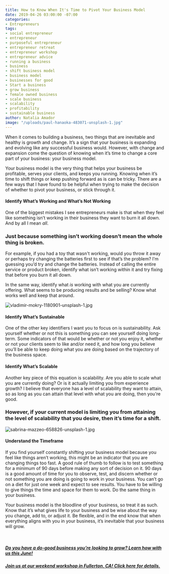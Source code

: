 ```yaml
---
title: How to Know When It's Time to Pivot Your Business Model
date: 2019-04-26 03:00:00 -07:00
categories:
- Entrepreneurs
tags:
- social entrepreneur
- entrepreneur
- purposeful entrepreneur
- entrepreneur retreat
- entrepreneur workshop
- entrepreneur advice
- running a business
- business
- shift business model
- business model
- businesses for good
- Start a business
- grow business
- female owned business
- scale business
- scalability
- profitability
- sustainable business
author: Natalia Amador
image: "/uploads/paul-hanaoka-483071-unsplash-1.jpg"
---
```


When it comes to building a business, two things that are inevitable and healthy is growth and change. It’s a sign that your business is expanding and evolving like any successful business would. However, with change and expansion come the question of knowing when it’s time to change a core part of your business: your business model.

Your business model is the very thing that helps your business be profitable, serves your clients, and keeps you running. Knowing when it’s time to shift things or keep pushing forward as is can be tricky. There are a few ways that I have found to be helpful when trying to make the decision of whether to pivot your business, or stick through it. 

#### Identify What’s Working and What’s Not Working

One of the biggest mistakes I see entrepreneurs make is that when they feel like something isn’t working in their business they want to burn it all down. And by all I mean _all_. 

### Just because something isn’t working doesn’t mean the whole thing is broken. 

For example, if you had a toy that wasn't working, would you throw it away or perhaps try changing the batteries first to see if that’s the problem? I’m guessing you’d try and change the batteries. Instead of calling the entire service or product broken, identify what isn’t working within it and try fixing that before you burn it all down.

In the same way, identify what _is_ working with what you are currently offering. What seems to be producing results and be selling? Know what works well and keep that around.

![vladimir-mokry-1180901-unsplash-1.jpg](/uploads/vladimir-mokry-1180901-unsplash-1.jpg)

#### Identify What’s Sustainable

One of the other key identifiers I want you to focus on is sustainability. Ask yourself whether or not this is something you can see yourself doing long-term. Some indicators of that would be whether or not you enjoy it, whether or not your clients seem to like and/or need it, and how long you believe you’ll be able to keep doing what you are doing based on the trajectory of the business space.

#### Identify What’s Scalable

Another key piece of this equation is scalability. Are you able to scale what you are currently doing? Or is it actually limiting you from experience growth? I believe that everyone has a level of scalability they want to attain, so as long as you can attain that level with what you are doing, then you're good. 

### However, if your current model is limiting you from attaining the level of scalability that you desire, then it’s time for a shift.

![sabrina-mazzeo-658826-unsplash-1.jpg](/uploads/sabrina-mazzeo-658826-unsplash-1.jpg)

#### Understand the Timeframe

If you find yourself constantly shifting your business model because you feel like things aren’t working, this might be an indicator that you are changing things too fast. A good rule of thumb to follow is to test something for a minimum of 90 days before making any sort of decision on it. 90 days is a good amount of time for you to observe, test, and discern whether or not something you are doing is going to work in your business. You can’t go on a diet for just one week and expect to see results. You have to be willing to give things the time and space for them to work. Do the same thing in your business.

Your business model is the bloodline of your business, so treat it as such. Know that it’s what gives life to your business and be wise about the way you change, add to, or adjust it. Be flexible, and in the end know that when everything aligns with you in your business, it’s inevitable that your business will grow.

<br>

##### [Do you have a do-good business you’re looking to grow? Learn how with us this June!](https://www.universe.com/events/weekend-workshop-tickets-fullerton-WKN270)

##### [Join us at our weekend workshop in Fullerton, CA! Click here for details.](https://www.universe.com/events/weekend-workshop-tickets-fullerton-WKN270)